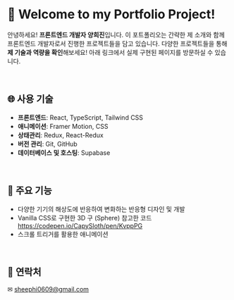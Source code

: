 # 💖 Welcome to my Portfolio Project!

안녕하세요! **프론트엔드 개발자 양희진**입니다.
이 포트폴리오는 간략한 제 소개와 함께 프론트엔드 개발자로서 진행한 프로젝트들을 담고 있습니다.
다양한 프로젝트들을 통해 **제 기술과 역량을 확인**해보세요!
아래 링크에서 실제 구현된 페이지를 방문하실 수 있습니다.

&nbsp;

## 🌐 사용 기술

- **프론트엔드**: React, TypeScript, Tailwind CSS
- **애니메이션**: Framer Motion, CSS
- **상태관리**: Redux, React-Redux
- **버전 관리**: Git, GitHub
- **데이터베이스 및 호스팅**: Supabase

&nbsp;

## 🔅 주요 기능

- 다양한 기기의 해상도에 반응하여 변화하는 반응형 디자인 및 개발
- Vanilla CSS로 구현한 3D 구 (Sphere)
  참고한 코드 https://codepen.io/CapySloth/pen/KvppPG
- 스크롤 트리거를 활용한 애니메이션

&nbsp;

## 📢 연락처

✉ sheephi0609@gmail.com
